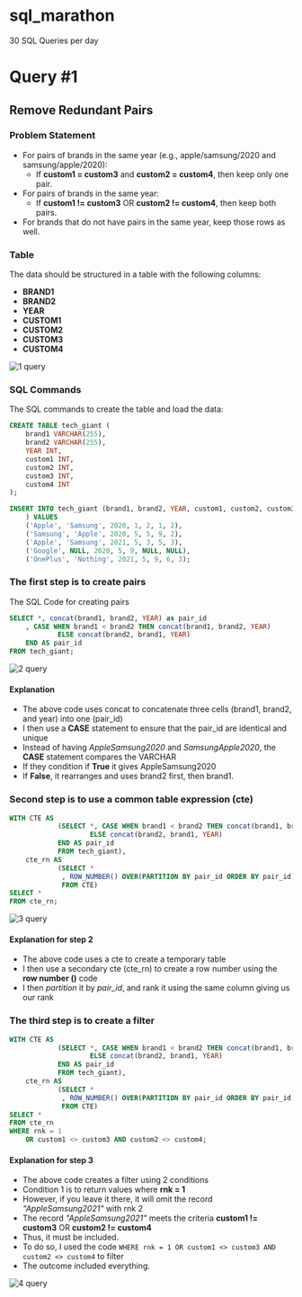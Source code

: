 # sql_marathon
30 SQL Queries per day 
# Query #1

## Remove Redundant Pairs

### Problem Statement
- For pairs of brands in the same year (e.g., apple/samsung/2020 and samsung/apple/2020):
  - If **custom1 = custom3** and **custom2 = custom4**, then keep only one pair.
- For pairs of brands in the same year:
  - If **custom1 != custom3** OR **custom2 != custom4**, then keep both pairs.
- For brands that do not have pairs in the same year, keep those rows as well.

### Table
The data should be structured in a table with the following columns:
- **BRAND1**
- **BRAND2**
- **YEAR**
- **CUSTOM1**
- **CUSTOM2**
- **CUSTOM3**
- **CUSTOM4**

![1 query](https://github.com/leon-madara/sql_marathon/assets/147078093/05df7cf3-632e-4bd6-8ab8-52154456e2f2)

### SQL Commands
The SQL commands to create the table and load the data:

```sql
CREATE TABLE tech_giant (
	brand1 VARCHAR(255),
	brand2 VARCHAR(255),
	YEAR INT,
	custom1 INT,
	custom2 INT,
	custom3 INT,
	custom4 INT
);

INSERT INTO tech_giant (brand1, brand2, YEAR, custom1, custom2, custom3, custom4
	) VALUES
	('Apple', 'Samsung', 2020, 1, 2, 1, 2),
	('Samsung', 'Apple', 2020, 5, 5, 9, 2),
	('Apple', 'Samsung', 2021, 5, 3, 5, 3),
	('Google', NULL, 2020, 5, 9, NULL, NULL),
	('OnePlus', 'Nothing', 2021, 5, 9, 6, 3);
```

### The first step is to create pairs
The SQL Code for creating pairs

```sql
SELECT *, concat(brand1, brand2, YEAR) as pair_id
	, CASE WHEN brand1 < brand2 THEN concat(brand1, brand2, YEAR)
			ELSE concat(brand2, brand1, YEAR)
	END AS pair_id
FROM tech_giant;
```

![2 query](https://github.com/leon-madara/sql_marathon/assets/147078093/4db721f6-7ee4-4e1a-8aa3-d2606c7af292)

#### Explanation
  -  The above code uses concat to concatenate three cells (brand1, brand2, and year) into one (pair_id)
  -  I then use a **CASE** statement to ensure that the pair_id are identical and unique
  -  Instead of having *AppleSamsung2020* and *SamsungApple2020*, the **CASE** statement compares the VARCHAR
  -  If they condition if **True** it gives AppleSamsung2020
  -  If **False**, it rearranges and uses brand2 first, then brand1.

### Second step is to use a common table expression (cte)

```sql
WITH CTE AS 
			(SELECT *, CASE WHEN brand1 < brand2 THEN concat(brand1, brand2, YEAR)
					ELSE concat(brand2, brand1, YEAR)
			END AS pair_id
			FROM tech_giant),
	cte_rn AS
			(SELECT *
			 , ROW_NUMBER() OVER(PARTITION BY pair_id ORDER BY pair_id) AS RNK
			 FROM CTE)
SELECT *
FROM cte_rn;
```

![3 query](https://github.com/leon-madara/sql_marathon/assets/147078093/472a1c70-a47c-49ec-a7cc-1a91b58fc06c)

#### Explanation for step 2
  -  The above code uses a cte to create a temporary table
  -  I then use a secondary cte (cte_rn) to create a row number using the **row number ()** code
  -  I then *partition* it by *pair_id*, and rank it using the same column giving us our rank

### The third step is to create a filter

```sql
WITH CTE AS 
			(SELECT *, CASE WHEN brand1 < brand2 THEN concat(brand1, brand2, YEAR)
					ELSE concat(brand2, brand1, YEAR)
			END AS pair_id
			FROM tech_giant),
	cte_rn AS
			(SELECT *
			 , ROW_NUMBER() OVER(PARTITION BY pair_id ORDER BY pair_id) AS RNK
			 FROM CTE)
SELECT *
FROM cte_rn
WHERE rnk = 1
	OR custom1 <> custom3 AND custom2 <> custom4;
```

#### Explanation for step 3
  -  The above code creates a filter using 2 conditions
  -  Condition 1 is to return values where **rnk = 1**
  -  However, if you leave it there, it will omit the record *"AppleSamsung2021"* with rnk 2
  -  The record *"AppleSamsung2021"* meets the criteria **custom1 != custom3** OR **custom2 != custom4**
  -  Thus, it must be included.
  -  To do so, I used the code ```WHERE rnk = 1	OR custom1 <> custom3 AND custom2 <> custom4``` to filter
  -  The outcome included everything.


![4 query](https://github.com/leon-madara/sql_marathon/assets/147078093/2c8aadde-e16f-4867-9633-f97492c9c383)
















